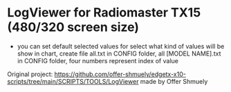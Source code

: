 # LogViewer for Radiomaster TX15 (480/320 screen size)

* you can set default selected values for select what kind of values will be show in chart, create file all.txt in CONFIG folder, all [MODEL NAME].txt in CONFIG folder, four numbers represent index of value

Original project: https://github.com/offer-shmuely/edgetx-x10-scripts/tree/main/SCRIPTS/TOOLS/LogViewer made by Offer Shmuely


